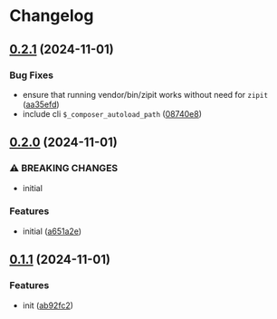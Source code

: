 # Changelog

## [0.2.1](https://github.com/devuri/zipit/compare/v0.2.0...v0.2.1) (2024-11-01)


### Bug Fixes

* ensure that running vendor/bin/zipit works without need for `zipit` ([aa35efd](https://github.com/devuri/zipit/commit/aa35efd38d5dd85d161d3de59166977979ba566f))
* include cli `$_composer_autoload_path` ([08740e8](https://github.com/devuri/zipit/commit/08740e85c4a39fd69eef27489384a1e2c5eed6e1))

## [0.2.0](https://github.com/devuri/zipit/compare/v0.1.1...v0.2.0) (2024-11-01)


### ⚠ BREAKING CHANGES

* initial

### Features

* initial ([a651a2e](https://github.com/devuri/zipit/commit/a651a2ebdd4de26dbbe9ed134ef60da371ce58aa))

## [0.1.1](https://github.com/devuri/zipit/compare/v0.1.0...v0.1.1) (2024-11-01)


### Features

* init ([ab92fc2](https://github.com/devuri/zipit/commit/ab92fc2af972789b672af0253a470c538625673b))
